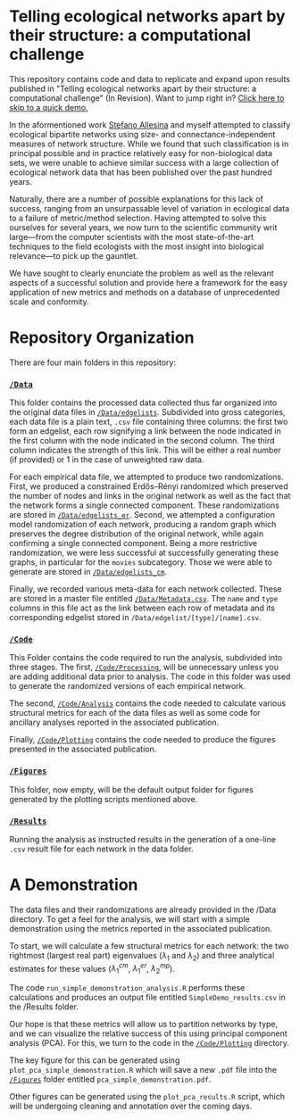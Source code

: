 # Telling ecological networks apart by their structure: a computational challenge

This repository contains code and data to replicate and expand upon results
published in "Telling ecological networks apart by their structure: a
computational challenge" (In Revision). Want to jump right in? [Click here to
skip to a quick demo.](a-demonstration)

In the aformentioned work [Stefano Allesina](http://allesinalab.uchicago.edu/)
and myself attempted to classify ecological bipartite networks using size- and
connectance-independent measures of network structure. While we found that such
classification is in principal possible and in practice relatively easy for
non-biological data sets, we were unable to achieve similar success with a large
collection of ecological network data that has been published over the past
hundred years.

Naturally, there are a number of possible explanations for this lack of success,
ranging from an unsurpassable level of variation in ecological data to a failure
of metric/method selection. Having attempted to solve this ourselves for several
years, we now turn to the scientific community writ large&mdash;from the computer
scientists with the most state-of-the-art techniques to the field ecologists
with the most insight into biological relevance&mdash;to pick up the gauntlet.

We have sought to clearly enunciate the problem as well as the relevant aspects
of a successful solution and provide here a framework for the easy application
of new metrics and methods on a database of unprecedented scale and conformity.

# Repository Organization

There are four main folders in this repository:

### [`/Data`](Data)

This folder contains the processed data collected thus far organized into the
original data files in [`/Data/edgelists`](Data/edgelists). Subdivided into
gross categories, each data file is a plain text, `.csv` file containing three
columns: the first two form an edgelist, each row signifying a link between the
node indicated in the first column with the node indicated in the second column.
The third column indicates the strength of this link. This will be either a real
number (if provided) or 1 in the case of unweighted raw data.

For each empirical data file, we attempted to produce two randomizations. First,
we produced a constrained Erdős–Rényi randomized which preserved the number of
nodes and links in the original network as well as the fact that the network
forms a single connected component. These randomizations are stored in
[`/Data/edgelists_er`](Data/edgelists_er). Second, we attempted a configuration
model randomization of each network, producing a random graph which preserves
the degree distribution of the original network, while again confirming a single
connected component. Being a more restrictive randomization, we were less
successful at successfully generating these graphs, in particular for the
`movies` subcategory. Those we were able to generate are stored in
[`/Data/edgelists_cm`](Data/edgelists_cm).

Finally, we recorded various meta-data for each network collected. These are
stored in a master file entitled [`/Data/Metadata.csv`](Data/Metadata.csv). The
`name` and `type` columns in this file act as the link between each row of
metadata and its corresponding edgelist stored in
`/Data/edgelist/[type]/[name].csv`.

### [`/Code`](Code)

This Folder contains the code required to run the analysis, subdivided into
three stages. The first, [`/Code/Processing`](Code/Processing), will be
unnecessary unless you are adding additional data prior to analysis. The code in
this folder was used to generate the randomized versions of each empirical
network.

The second, [`/Code/Analysis`](Code/Analysis) contains the code needed to
calculate various structural metrics for each of the data files as well as some
code for ancillary analyses reported in the associated publication.
<!-- TODO: continue -->

Finally, [`/Code/Plotting`](Code/Plotting) contains the code needed to produce
the figures presented in the associated publication.
<!-- TODO: continue -->

### [`/Figures`](Figures)

This folder, now empty, will be the default output folder for figures generated
by the plotting scripts mentioned above.
<!-- TODO: continue -->

### [`/Results`](Results)

Running the analysis as instructed results in the generation of a one-line
`.csv` result file for each network in the data folder.
<!-- TODO: continue -->

# A Demonstration

The data files and their randomizations are already provided in the /Data directory. To get
a feel for the analysis, we will start with a simple demonstration using the metrics
reported in the associated publication.

To start, we will calculate a few structural metrics for each network: the
two rightmost (largest real part) eigenvalues ($\lambda_1$ and $\lambda_2$) and
three analytical estimates for these values ($\lambda^{cm}_1$, $\lambda^{er}_1$,
$\lambda^{mp}_2$).

The code `run_simple_demonstration_analysis.R` performs these calculations and produces
an output file entitled `SimpleDemo_results.csv` in the /Results folder.

Our hope is that these metrics will allow us to partition networks by type, and
we can visualize the relative success of this using principal component analysis (PCA).
For this, we turn to the code in the [`/Code/Plotting`](Code/Plotting) directory.

The key figure for this can be generated using `plot_pca_simple_demonstration.R` which
will save a new `.pdf` file into the [`/Figures`](Figures) folder entitled
 `pca_simple_demonstration.pdf`.

 Other figures can be generated using the `plot_pca_results.R` script, which will
 be undergoing cleaning and annotation over the coming days.

